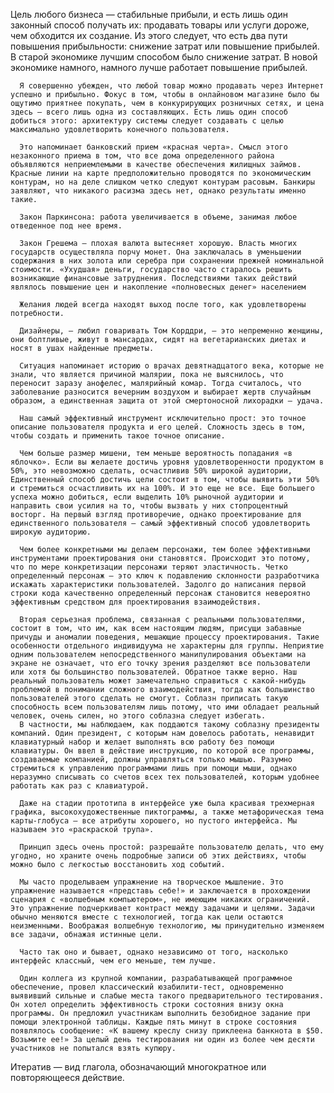   Цель любого бизнеса — стабильные прибыли, и есть лишь один законный способ получать их: продавать товары или услуги дороже, чем обходится их создание. Из этого следует, что есть два пути повышения прибыльности: снижение затрат или повышение прибылей. В старой экономике лучшим способом было снижение затрат. В новой экономике намного, намного лучше работает повышение прибылей.

      Я совершенно убежден, что любой товар можно продавать через Интернет успешно и прибыльно. Фокус в том, чтобы в онлайновом магазине было бы ощутимо приятнее покупать, чем в конкурирующих розничных сетях, и цена здесь — всего лишь одна из составляющих. Есть лишь один способ добиться этого: архитектуру системы следует создавать с целью максимально удовлетворить конечного пользователя.

      Это напоминает банковский прием «красная черта». Смысл этого незаконного приема в том, что все дома определенного района объявляются неприемлемыми в качестве обеспечения жилищных займов. Красные линии на карте предположительно проводятся по экономическим контурам, но на деле слишком четко следуют контурам расовым. Банкиры заявляют, что никакого расизма здесь нет, однако результаты именно такие.

      Закон Паркинсона: работа увеличивается в объеме, занимая любое отведенное под нее время.

      Закон Грешема – плохая валюта вытесняет хорошую. Власть многих государств осуществляла порчу монет. Она заключалась в уменьшении содержания в них золота или серебра при сохранении прежней номинальной стоимости. «Ухудшая» деньги, государство часто старалось решить возникающие финансовые затруднения. Последствиями таких действий являлось повышение цен и накопление «полновесных денег» населением

      Желания людей всегда находят выход после того, как удовлетворены потребности.

      Дизайнеры, — любил говаривать Том Корддри, — это непременно женщины, они болтливые, живут в мансардах, сидят на вегетарианских диетах и носят в ушах найденные предметы.

      Ситуация напоминает историю о врачах девятнадцатого века, которые не знали, что является причиной малярии, пока не выяснилось, что переносит заразу анофелес, малярийный комар. Тогда считалось, что заболевание разносится вечерним воздухом и выбирает жертв случайным образом, а единственная защита от этой смертоносной лихорадки — удача.

      Наш самый эффективный инструмент исключительно прост: это точное описание пользователя продукта и его целей. Сложность здесь в том, чтобы создать и применить такое точное описание.

      Чем больше размер мишени, тем меньше вероятность попадания «в яблочко». Если вы желаете достичь уровня удовлетворенности продуктом в 50%, это невозможно сделать, осчастливив 50% широкой аудитории, Единственный способ достичь цели состоит в том, чтобы выявить эти 50% и стремиться осчастливить их на 100%. И это еще не все. Еще большего успеха можно добиться, если выделить 10% рыночной аудитории и направить свои усилия на то, чтобы вызвать у них стопроцентный восторг. На первый взгляд противоречие, однако проектирование для единственного пользователя – самый эффективный способ удовлетворить широкую аудиторию.

      Чем более конкретными мы делаем персонажи, тем более эффективными инструментами проектирования они становятся. Происходит это потому, что по мере конкретизации персонажи теряют эластичность. Четко определенный персонаж — это ключ к подавлению склонности разработчика искажать характеристики пользователей. Задолго до написания первой строки кода качественно определенный персонаж становится невероятно эффективным средством для проектирования взаимодействия.

      Вторая серьезная проблема, связанная с реальными пользователями, состоит в том, что им, как всем настоящим людям, присущи забавные причуды и аномалии поведения, мешающие процессу проектирования. Такие особенности отдельного индивидуума не характерны для группы. Неприятие одним пользователем непосредственного манипулирования объектами на экране не означает, что его точку зрения разделяют все пользователи или хотя бы большинство пользователей. Обратное также верно. Наш реальный пользователь может замечательно справиться с какой-нибудь проблемой в понимании сложного взаимодействия, тогда как большинство пользователей этого сделать не смогут. Соблазн приписать такую способность всем пользователям лишь потому, что ими обладает реальный человек, очень силен, но этого соблазна следует избегать.
      В частности, мы наблюдаем, как поддаются такому соблазну президенты компаний. Один президент, с которым нам довелось работать, ненавидит клавиатурный набор и желает выполнять всю работу без помощи клавиатуры. Он ввел в действие инструкцию, по которой все программы, создаваемые компанией, должны управляться только мышью. Разумно стремиться к управлению программами лишь при помощи мыши, однако неразумно списывать со счетов всех тех пользователей, которым удобнее работать как раз с клавиатурой.

      Даже на стадии прототипа в интерфейсе уже была красивая трехмерная графика, высокохудожественные пиктограммы, а также метафорическая тема карты-глобуса – все атрибуты хорошего, но пустого интерфейса. Мы называем это «раскраской трупа».

      Принцип здесь очень простой: разрешайте пользователю делать, что ему угодно, но храните очень подробные записи об этих действиях, чтобы можно было с легкостью восстановить ход событий.

      Мы часто проделываем упражнение на творческое мышление. Это упражнение называется «представь себе!» и заключается в прохождении сценария с «волшебным компьютером», не имеющим никаких ограничений. Это упражнение подчеркивает контраст между задачами и целями. Задачи обычно меняются вместе с технологией, тогда как цели остаются неизменными. Воображая волшебную технологию, мы принудительно изменяем все задачи, обнажая истинные цели.

      Часто так оно и бывает, однако независимо от того, насколько интерфейс классный, чем его меньше, тем лучше.

      Один коллега из крупной компании, разрабатывающей программное обеспечение, провел классический юзабилити-тест, одновременно выявивший сильные и слабые места такого предварительного тестирования. Он хотел определить эффективность строки состояния внизу окна программы. Он предложил участникам выполнить безобидное задание при помощи электронной таблицы. Каждые пять минут в строке состояния появлялось сообщение: «К вашему креслу снизу приклеена банкнота в $50. Возьмите ее!» За целый день тестирования ни один из более чем десяти участников не попытался взять купюру.

Итератив — вид глагола, обозначающий многократное или повторяющееся действие.
